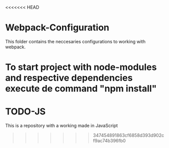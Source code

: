 <<<<<<< HEAD
# Webpack-Configuration
This folder contains the neccesaries configurations to working with webpack.

To start project with node-modules and respective dependencies execute de command "npm install"
=======
# TODO-JS
This is a repository with a working made in JavaScript
>>>>>>> 347454891863cf6858d393d902cf9ac74b396fb0

